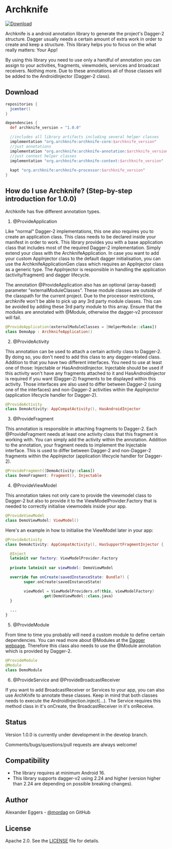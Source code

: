 Archknife
=====
[![Download](https://api.bintray.com/packages/mordag/android/archknife-core/images/download.svg) ](https://bintray.com/mordag/android/archknife-core/_latestVersion)

Archknife is a android annotation library to generate the project's Dagger-2 structure. Dagger usually needs a certain amount of extra work in order to create and keep a structure. This library helps you to focus on the what really matters: Your App! 

By using this library you need to use only a handful of annotation you can assign to your activities, fragments, viewmodels, services and broadcast receivers. Nothing more. Due to these annotations all of those classes will be added to the AndroidInjector (Dagger-2 class).

Download
--------
```gradle
repositories {
  jcenter()
}

dependencies {
  def archknife_version = "1.0.0"

  //includes all library artifacts including several helper classes
  implementation "org.archknife:archknife-core:$archknife_version"
  //just annotations
  implementation "org.archknife:archknife-annotation:$archknife_version"
  //just context helper classes
  implementation "org.archknife:archknife-context:$archknife_version"
  
  kapt "org.archknife:archknife-processor:$archknife_version"
}
```

How do I use Archknife? (Step-by-step introduction for 1.0.0)
-------------------
Archknife has five different annotation types.

1. @ProvideApplication

Like "normal" Dagger-2 implementations, this one also requires you to create an application class. This class needs to be declared inside your manifest in order to work. This library provides you with a base application class that includes most of the required Dagger-2 implementation. Simply extend your class with the ArchknifeApplication. In case you want to add your custom AppInjector class to the default dagger initialisation, you can use the ArchknifeApplicationGen class which requires an AppInjector class as a generic type. The AppInjector is responsible in handling the application (activity/fragment) and dagger lifecycle.

The annotation @ProvideApplication also has an optional (array-based) parameter "externalModuleClasses". These module classes are outside of the classpath for the current project. Due to the processor restrictions, archknife won't be able to pick up any 3rd party module classes. This can be avoided by adding these 3rd party module to this array. Ensure that the modules are annotated with @Module, otherwise the dagger-v2 processor will fail.

```kotlin
@ProvideApplication(externalModuleClasses = [HelperModule::class])
class DemoApp : ArchknifeApplication()
```

2. @ProvideActivity

This annotation can be used to attach a certain activity class to Dagger-2. By doing so, you don't need to add this class to any dagger-related class. Addition to that you have two different interfaces. You need to use at least one of those: Injectable or HasAndroidInjector. Injectable should be used if this activity won't have any fragments attached to it and HasAndroidInjector is required if you want (Dagger-2) fragments to be displayed within this activity. Those interfaces are also used to differ between Dagger-2 (using one of the interfaces) and non-Dagger-2 activities within the AppInjector (application lifecycle handler for Dagger-2).

```kotlin
@ProvideActivity
class DemoActivity: AppCompatActivity(), HasAndroidInjector
```

3. @ProvideFragment

This annotation is responsible in attaching fragments to Dagger-2. Each @ProvideFragment needs at least one activity class that this fragment is working with. You can simply add the activity within the annotation. Addition to the annotation, your fragment needs to implement the Injectable interface. This is used to differ between Dagger-2 and non-Dagger-2 fragments within the AppInjector (application lifecycle handler for Dagger-2).

```kotlin
@ProvideFragment([DemoActivity::class])
class DemoFragment: Fragment(), Injectable
```

4. @ProvideViewModel

This annotation takes not only care to provide the viewmodel class to Dagger-2 but also to provide it to the ViewModelProvider.Factory that is needed to correctly initialise viewmodels inside your app.

```kotlin
@ProvideViewModel
class DemoViewModel: ViewModel()
```

Here's an example in how to initialise the ViewModel later in your app:

```kotlin
@ProvideActivity
class DemoActivity: AppCompatActivity(), HasSupportFragmentInjector {

  @Inject
  lateinit var factory: ViewModelProvider.Factory
  
  private lateinit var viewModel: DemoViewModel

  override fun onCreate(savedInstanceState: Bundle?) {
        super.onCreate(savedInstanceState)

        viewModel = ViewModelProviders.of(this, viewModelFactory)
                .get(DemoViewModel::class.java)
  }
  
  ...
}
```

5. @ProvideModule

From time to time you probably will need a custom module to define certain dependencies. You can read more about @Modules at the [Dagger webpage][4]. Therefore this class also needs to use the @Module annotation which is provided by Dagger-2.

```kotlin
@ProvideModule
@Module
class DemoModule
```

6. @ProvideService and @ProvideBroadcastReceiver

If you want to add BroadcastReceiver or Services to your app, you can also use ArchKnife to annotate these classes. Keep in mind that both classes needs to execute the AndroidInjection.inject(...). The Service requires this method class in it's onCreate, the BroadcastReceiver in it's onReceive.

Status
------
Version 1.0.0 is currently under development in the develop branch.

Comments/bugs/questions/pull requests are always welcome!

Compatibility
-------------

 * The library requires at minimum Android 16.
 * This library supports dagger-v2 using 2.24 and higher (version higher than 2.24 are depending on possible breaking changes).

Author
------
Alexander Eggers - [@mordag][2] on GitHub

License
-------
Apache 2.0. See the [LICENSE][1] file for details.


[1]: https://github.com/Mordag/archknife/blob/master/LICENSE
[2]: https://github.com/Mordag
[3]: https://github.com/Mordag/archknife/tree/master/examples
[4]: https://dagger.dev/users-guide
